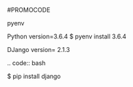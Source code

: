 #PROMOCODE



pyenv



Python
 version=3.6.4
 $ pyenv install 3.6.4

DJango
 version= 2.1.3



.. code:: bash

 $ pip install django

